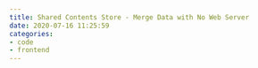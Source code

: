 ```yaml
---
title: Shared Contents Store - Merge Data with No Web Server
date: 2020-07-16 11:25:59
categories:
- code
- frontend
---
```

